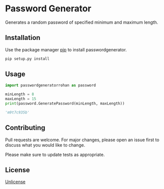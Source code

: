 # Password Generator

Generates a random password of specified minimum and maximum length.

## Installation

Use the package manager [pip](https://pip.pypa.io/en/stable/) to install passwordgenerator.

```bash
pip setup.py install
```

## Usage

```python
import passwordgeneratorrohan as password

minLength = 8
maxLength = 15
print(password.GeneratePassword(minLength, maxLength))
```

```python
'm9t7c935b'
```

## Contributing

Pull requests are welcome. For major changes, please open an issue first
to discuss what you would like to change.

Please make sure to update tests as appropriate.

## License

[Unlicense](https://choosealicense.com/licenses/unlicense/)
